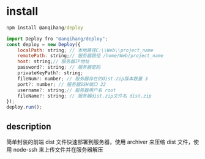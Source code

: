 # install

```cmd
npm install @anqihang/deploy
```

```js
import Deploy fro "@anqihang/deploy";
const deploy = new Deploy({
    localPath: string; // 本地路径C:\\Web\\project_name
    remotePath: string;// 服务器路径 /home/Web/project_name
    host: string;// 服务器IP地址
    password?: string; // 服务器密码
    privateKeyPath?: string;
    fileNum?: number; // 服务器存在的dist.zip版本数量 3
    port?: number; // 服务器SSH端口 22
    username?: string;// 服务器用户名 root
    fileName?: string; // 服务器dist.zip文件名 dist.zip
});
deploy.run();
```

## description

简单封装的前端 dist 文件快速部署到服务器，使用 archiver 来压缩 dist 文件，使用 node-ssh 来上传文件并在服务器解压

